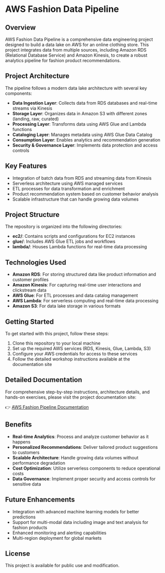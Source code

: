 # AWS Fashion Data Pipeline

## Overview

AWS Fashion Data Pipeline is a comprehensive data engineering project designed to build a data lake on AWS for an online clothing store. This project integrates data from multiple sources, including Amazon RDS (Relational Database Service) and Amazon Kinesis, to create a robust analytics pipeline for fashion product recommendations.

## Project Architecture

The pipeline follows a modern data lake architecture with several key components:

- **Data Ingestion Layer**: Collects data from RDS databases and real-time streams via Kinesis
- **Storage Layer**: Organizes data in Amazon S3 with different zones (landing, raw, curated)
- **Processing Layer**: Transforms data using AWS Glue and Lambda functions
- **Cataloging Layer**: Manages metadata using AWS Glue Data Catalog
- **Consumption Layer**: Enables analytics and recommendation generation
- **Security & Governance Layer**: Implements data protection and access controls

## Key Features

- Integration of batch data from RDS and streaming data from Kinesis
- Serverless architecture using AWS managed services
- ETL processes for data transformation and enrichment
- Product recommendation system based on customer behavior analysis
- Scalable infrastructure that can handle growing data volumes

## Project Structure

The repository is organized into the following directories:

- **ec2/**: Contains scripts and configurations for EC2 instances
- **glue/**: Includes AWS Glue ETL jobs and workflows
- **lambda/**: Houses Lambda functions for real-time data processing

## Technologies Used

- **Amazon RDS**: For storing structured data like product information and customer profiles
- **Amazon Kinesis**: For capturing real-time user interactions and clickstream data
- **AWS Glue**: For ETL processes and data catalog management
- **AWS Lambda**: For serverless computing and real-time data processing
- **Amazon S3**: For data lake storage in various formats

## Getting Started

To get started with this project, follow these steps:

1. Clone this repository to your local machine
2. Set up the required AWS services (RDS, Kinesis, Glue, Lambda, S3)
3. Configure your AWS credentials for access to these services
4. Follow the detailed workshop instructions available at the documentation site

## Detailed Documentation

For comprehensive step-by-step instructions, architecture details, and hands-on exercises, please visit the project documentation site:

👉 [AWS Fashion Pipeline Documentation](https://ltdungg.github.io/aws-fashion-data-pipeline-doc/)

## Benefits

- **Real-time Analytics**: Process and analyze customer behavior as it happens
- **Personalized Recommendations**: Deliver tailored product suggestions to customers
- **Scalable Architecture**: Handle growing data volumes without performance degradation
- **Cost Optimization**: Utilize serverless components to reduce operational costs
- **Data Governance**: Implement proper security and access controls for sensitive data

## Future Enhancements

- Integration with advanced machine learning models for better predictions
- Support for multi-modal data including image and text analysis for fashion products
- Enhanced monitoring and alerting capabilities
- Multi-region deployment for global markets

## License

This project is available for public use and modification.

